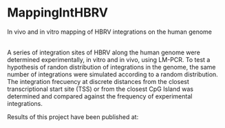 # MappingIntHBRV
In vivo and in vitro mapping of HBRV integrations on the human genome<br><br>

A series of integration sites of HBRV along the human genome were determined experimentally, in vitro and in vivo, using LM-PCR. To test a hypothesis of randon distribution of integrations in the genome, the same number of integrations were simulated according to a random distribution. The integration frecuency at discrete distances from the closest transcriptional start site (TSS) or from the closest CpG Island was determined and compared against the frequency of experimental integrations. <br>

Results of this project have been published at:
